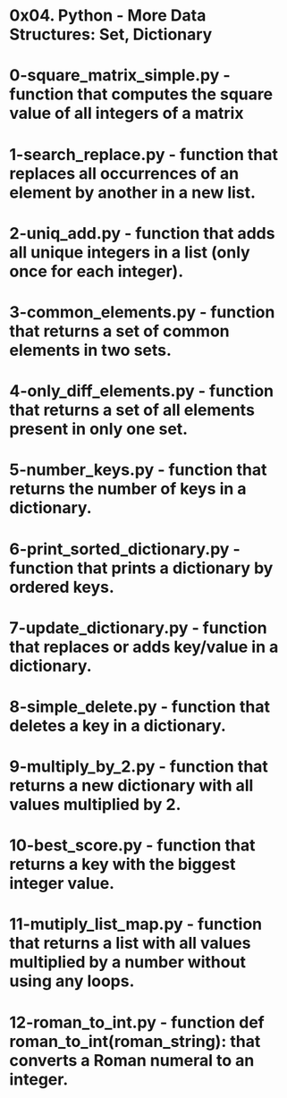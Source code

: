 # 0x04. Python - More Data Structures: Set, Dictionary
# 0-square_matrix_simple.py - function that computes the square value of all integers of a matrix
# 1-search_replace.py - function that replaces all occurrences of an element by another in a new list.
# 2-uniq_add.py - function that adds all unique integers in a list (only once for each integer).
# 3-common_elements.py - function that returns a set of common elements in two sets.
# 4-only_diff_elements.py - function that returns a set of all elements present in only one set.
# 5-number_keys.py - function that returns the number of keys in a dictionary.
# 6-print_sorted_dictionary.py - function that prints a dictionary by ordered keys.
# 7-update_dictionary.py - function that replaces or adds key/value in a dictionary.
# 8-simple_delete.py - function that deletes a key in a dictionary.
# 9-multiply_by_2.py -  function that returns a new dictionary with all values multiplied by 2.
# 10-best_score.py - function that returns a key with the biggest integer value.
# 11-mutiply_list_map.py - function that returns a list with all values multiplied by a number without using any loops.
# 12-roman_to_int.py - function def roman_to_int(roman_string): that converts a Roman numeral to an integer.
